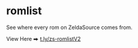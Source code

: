 # romlist
See where every rom on ZeldaSource comes from.

 View Here ⮕ [t.ly/zs-romlistV2](https://t.ly/zs-romlistV2)
